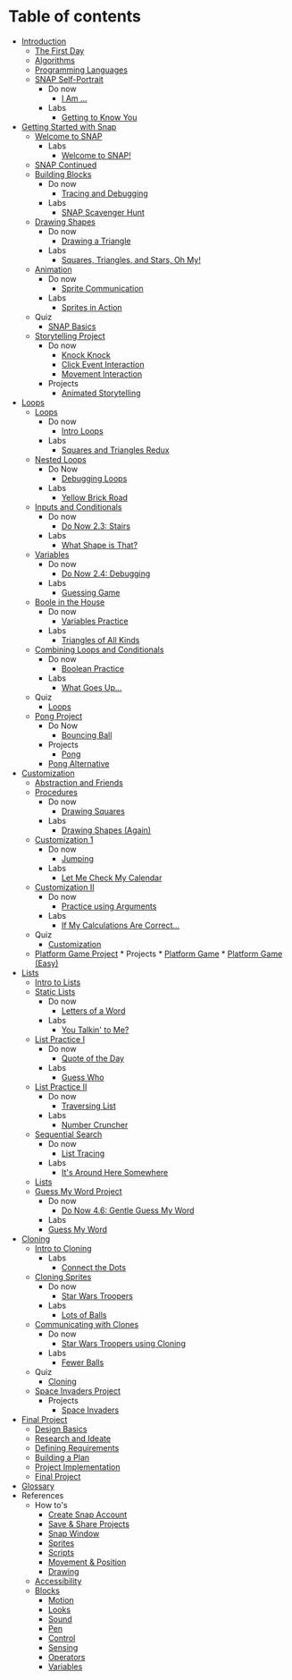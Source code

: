 # Table of contents

* [Introduction](README.md)
	* [The First Day](lesson_01.md)
	* [Algorithms](lesson_02.md)
	* [Programming Languages](lesson_03.md)
	* [SNAP Self-Portrait](lesson_04.md)
		* Do now
			* [I Am ...](do_now_04.md)
		* Labs
			* [Getting to Know You](lab_04.md)
* [Getting Started with Snap](unit_1.md)
	* [Welcome to SNAP](lesson_11.md)
		* Labs
			* [Welcome to SNAP!](lab_11.md)
	* [SNAP Continued](lesson_11.md)
	* [Building Blocks](lesson_12.md)
		* Do now
			* [Tracing and Debugging](do_now_12.md)
		* Labs
			* [SNAP Scavenger Hunt](lab_12.md)
	* [Drawing Shapes](lesson_13.md)
		* Do now
			* [Drawing a Triangle](do_now_13.md)
		* Labs
			* [Squares, Triangles, and Stars, Oh My!](lab_13.md)
	* [Animation](lesson_14.md)
		* Do now
			* [Sprite Communication](do_now_14.md)
		* Labs
			* [Sprites in Action](lab_14.md)
	* Quiz
		* [SNAP Basics](quiz_1.md)
	* [Storytelling Project](lesson_15.md)
		* Do now
			* [Knock Knock](do_now_15.md)
			* [Click Event Interaction](do_now_152.md)
			* [Movement Interaction](do_now_153.md)
		* Projects
			* [Animated Storytelling](project_1.md)
* [Loops](unit_2.md)
	* [Loops](lesson_21.md)
		* Do now
			* [Intro Loops](do_now_21.md)
		* Labs
			* [Squares and Triangles Redux](lab_21.md)
	* [Nested Loops](lesson_22.md)
		* Do Now
			* [Debugging Loops](do_now_22.md)
		* Labs
			* [Yellow Brick Road](lab_22.md)
	* [Inputs and Conditionals](lesson_23.md)
		* Do now
			* [Do Now 2.3: Stairs](do_now_23.md)
		* Labs
			* [What Shape is That?](lab_23.md)
	* [Variables](lesson_24.md)
		* Do now
			* [Do Now 2.4: Debugging](do_now_24.md)
		* Labs
			* [Guessing Game](lab_24.md)
	* [Boole in the House](lesson_25.md)
		* Do now
			* [Variables Practice](do_now_25.md)
		* Labs
			* [Triangles of All Kinds](lab_25.md)
	* [Combining Loops and Conditionals](lesson_26.md)
		* Do now
			* [Boolean Practice](do_now_26.md)
		* Labs
			* [What Goes Up...](lab_26.md)
	* Quiz
		* [Loops](quiz_2.md)
	* [Pong Project](lesson_27.md)
		* Do Now
			* [Bouncing Ball](do_now_27.md)
		* Projects
			* [Pong](project_2.md)
		* [Pong Alternative](project_2_alternative.md)
* [Customization](unit_3.md)
	* [Abstraction and Friends](lesson_31.md)
	* [Procedures](lesson_32.md)
		* Do now
			* [Drawing Squares](do_now_32.md)
		* Labs
			* [Drawing Shapes \(Again\)](lab_32.md)
	* [Customization 1](lesson_33.md)
		* Do now
			* [Jumping](do_now_33.md)
		* Labs
			* [Let Me Check My Calendar](lab_33.md)
	* [Customization II](lesson_34.md)
		* Do now
			* [Practice using Arguments](do_now_34.md)
		* Labs
			* [If My Calculations Are Correct...](lab_34.md)
	* Quiz
		* [Customization](quiz_3.md)
	* [Platform Game Project](lesson_35.md)
			* Projects
				* [Platform Game](project_3.md)
				* [Platform Game \(Easy\)](project_3_platform_game_easy.md)
* [Lists](unit_4.md)
	* [Intro to Lists](lesson_41.md)
	* [Static Lists](lesson_42.md)
		* Do now
			* [Letters of a Word](do_now_42.md)
		* Labs
			* [You Talkin' to Me?](lab_42.md)
	* [List Practice I](lesson_43.md)
		* Do now
			* [Quote of the Day](do_now_43.md)
		* Labs
			* [Guess Who](lab_43.md)
	* [List Practice II](lesson_44.md)
		* Do now
			* [Traversing List ](do_now_44.md)
		* Labs
			* [Number Cruncher](lab_44.md)
	* [Sequential Search](lesson_45.md)
		* Do now
			* [List Tracing ](do_now_45.md)
		* Labs
			* [It's Around Here Somewhere](lab_45.md)
	* [Lists](quiz_4.md)
	* [Guess My Word Project](lesson_46.md)
		* Do now
			* [Do Now 4.6: Gentle Guess My Word](do_now_46.md)
		* Labs
		* [Guess My Word](project_4.md)
* [Cloning](unit_5.md)
	* [Intro to Cloning](lesson_51.md)
		* Labs
			* [Connect the Dots](lab_51.md)
	* [Cloning Sprites](lesson_52.md)
		* Do now
			* [Star Wars Troopers ](do_now_52.md)
		* Labs
			* [Lots of Balls](lab_52.md)
	* [Communicating with Clones](lesson_53.md)
		* Do now
			* [Star Wars Troopers using Cloning](do_now_53.md)
		* Labs
			* [Fewer Balls](lab_53.md)
	* Quiz
		* [Cloning](quiz_5.md)
	* [Space Invaders Project](lesson_54.md)
		* Projects
			* [Space Invaders](project_5.md)
* [Final Project](unit_6.md)
	* [Design Basics](lesson_61.md)
	* [Research and Ideate](lesson_62.md)
	* [Defining Requirements](lesson_63.md)
	* [Building a Plan](lesson_64.md)
	* [Project Implementation](lesson_65.md)
	* [Final Project](project_6.md)
* [Glossary](glossary.md)
* References
	* How to's
		* [Create Snap Account](how-to/create-account.md)
		* [Save & Share Projects](how-to/save-and-share-projects.md)
		* [Snap Window](how-to/window.md)
		* [Sprites](how-to/sprites.md)
		* [Scripts](how-to/scripts.md)
		* [Movement & Position](how-to/movement-and-position.md)
		* [Drawing](how-to/drawing.md)
	* [Accessibility](references/accessibility/README.md)
	* [Blocks](references/blocks/README.md)
		* [Motion](references/blocks/motion.md)
		* [Looks](references/blocks/looks.md)
		* [Sound](references/blocks/sound.md)
		* [Pen](references/blocks/pen.md)
		* [Control](references/blocks/control.md)
		* [Sensing](references/blocks/sensing.md)
		* [Operators](references/blocks/operators.md)
		* [Variables](references/blocks/variables.md)